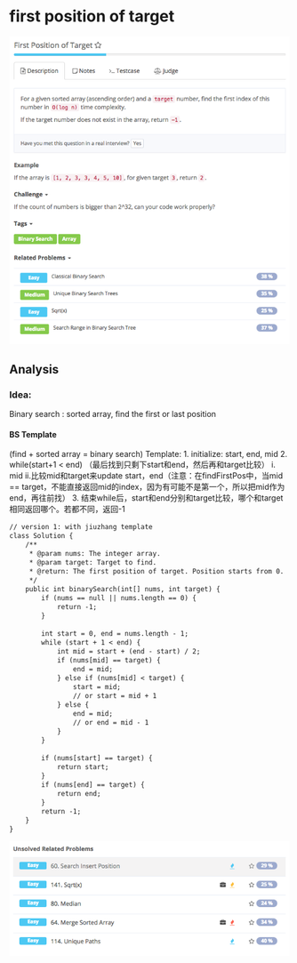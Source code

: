 # first position of target

![](../../../../../.gitbook/assets/screen-shot-2017-08-29-at-8.57.36-pm.png)

## Analysis

### Idea:

Binary search : sorted array, find the first or last position

#### BS Template

\(find + sorted array = binary search\) Template: 1. initialize: start, end, mid 2. while\(start+1 &lt; end\) （最后找到只剩下start和end，然后再和target比较） i. mid ii.比较mid和target来update start，end（注意：在findFirstPos中，当mid == target，不能直接返回mid的index，因为有可能不是第一个，所以把mid作为end，再往前找） 3. 结束while后，start和end分别和target比较，哪个和target相同返回哪个。若都不同，返回-1

```text
// version 1: with jiuzhang template
class Solution {
    /**
     * @param nums: The integer array.
     * @param target: Target to find.
     * @return: The first position of target. Position starts from 0.
     */
    public int binarySearch(int[] nums, int target) {
        if (nums == null || nums.length == 0) {
            return -1;
        }

        int start = 0, end = nums.length - 1;
        while (start + 1 < end) {
            int mid = start + (end - start) / 2;
            if (nums[mid] == target) {
                end = mid;
            } else if (nums[mid] < target) {
                start = mid;
                // or start = mid + 1
            } else {
                end = mid;
                // or end = mid - 1
            }
        }

        if (nums[start] == target) {
            return start;
        }
        if (nums[end] == target) {
            return end;
        }
        return -1;
    }
}
```

![](../../../../../.gitbook/assets/screen-shot-2017-08-29-at-9.09.20-pm.png)

